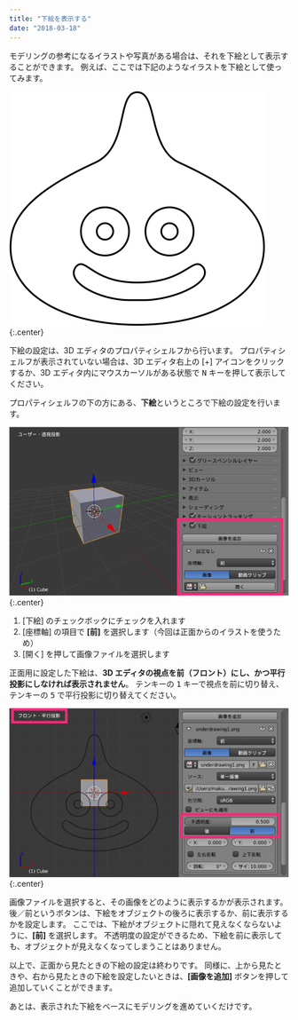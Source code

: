 ```yaml
---
title: "下絵を表示する"
date: "2018-03-18"
---
```


モデリングの参考になるイラストや写真がある場合は、それを下絵として表示することができます。
例えば、ここでは下記のようなイラストを下絵として使ってみます。

![underdrawing1.png](underdrawing1.png){:.center}

下絵の設定は、3D エディタのプロパティシェルフから行います。
プロパティシェルフが表示されていない場合は、3D エディタ右上の [+] アイコンをクリックするか、3D エディタ内にマウスカーソルがある状態で <kbd>N</kbd> キーを押して表示してください。

プロパティシェルフの下の方にある、**下絵**というところで下絵の設定を行います。

![underdrawing2.png](underdrawing2.png){:.center}

1. [下絵] のチェックボックにチェックを入れます
2. [座標軸] の項目で **[前]** を選択します（今回は正面からのイラストを使うため）
3. [開く] を押して画像ファイルを選択します

正面用に設定した下絵は、**3D エディタの視点を前（フロント）にし、かつ平行投影にしなければ表示されません**。
テンキーの <kbd>1</kbd> キーで視点を前に切り替え、テンキーの <kbd>5</kbd> で平行投影に切り替えてください。


![underdrawing3.png](underdrawing3.png){:.center}

画像ファイルを選択すると、その画像をどのように表示するかが表示されます。
後／前というボタンは、下絵をオブジェクトの後ろに表示するか、前に表示するかを設定します。
ここでは、下絵がオブジェクトに隠れて見えなくならないように、**[前]** を選択します。
不透明度の設定ができるため、下絵を前に表示しても、オブジェクトが見えなくなってしまうことはありません。

以上で、正面から見たときの下絵の設定は終わりです。
同様に、上から見たときや、右から見たときの下絵を設定したいときは、**[画像を追加]** ボタンを押して追加していくことができます。

あとは、表示された下絵をベースにモデリングを進めていくだけです。

